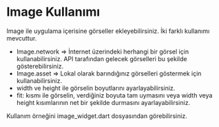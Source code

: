 # Image Kullanımı

Image ile uygulama içerisine görseller ekleyebilirsiniz. İki farklı kullanımı mevcuttur.
- Image.network => İnternet üzerindeki herhangi bir görsel için kullanabilirsiniz. API tarafından gelecek görselleri bu şekilde gösterebilirsiniz.
- Image.asset => Lokal olarak barındığınız görselleri göstermek için kullanabilirsiniz.
- width ve height ile görselin boyutlarını ayarlayabilirsiniz.
- fit: kısmı ile görselin, verdiğiniz boyuta tam uymasını veya width veya height kısımlarının net bir şekilde durmasını ayarlayabilirsiniz.

Kullanım örneğini image_widget.dart dosyasından görebilirsiniz.